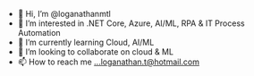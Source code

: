 - 👋 Hi, I’m @loganathanmtl
- 👀 I’m interested in .NET Core, Azure, AI/ML, RPA & IT Process Automation
- 🌱 I’m currently learning Cloud, AI/ML
- 💞️ I’m looking to collaborate on cloud & ML
- 📫 How to reach me ...loganathan.t@hotmail.com

<!---
loganathanmtl/loganathanmtl is a ✨ special ✨ repository because its `README.md` (this file) appears on your GitHub profile.
You can click the Preview link to take a look at your changes.
--->
